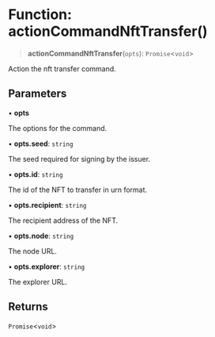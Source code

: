 # Function: actionCommandNftTransfer()

> **actionCommandNftTransfer**(`opts`): `Promise`\<`void`\>

Action the nft transfer command.

## Parameters

• **opts**

The options for the command.

• **opts.seed**: `string`

The seed required for signing by the issuer.

• **opts.id**: `string`

The id of the NFT to transfer in urn format.

• **opts.recipient**: `string`

The recipient address of the NFT.

• **opts.node**: `string`

The node URL.

• **opts.explorer**: `string`

The explorer URL.

## Returns

`Promise`\<`void`\>
